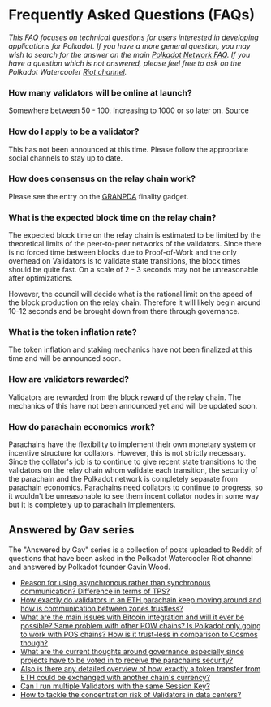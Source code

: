 # Frequently Asked Questions (FAQs)

_This FAQ focuses on technical questions for users interested in developing applications for Polkadot.  If you have a more general question, you may wish to search for the answer on the main [Polkadot Network FAQ](https://polkadot.network/faq).  If you have a question which is not answered, please feel free to ask on the Polkadot Watercooler [Riot channel](https://riot.im/app/#/room/#polkadot-watercooler:matrix.org)._

### How many validators will be online at launch?

Somewhere between 50 - 100. Increasing to 1000 or so later on. [Source](https://youtu.be/IRc5Jma_eH8?t=1630) 

### How do I apply to be a validator?

This has not been announced at this time. Please follow the appropriate
social channels to stay up to date.

### How does consensus on the relay chain work?

Please see the entry on the [GRANPDA](./consensus.md#grandpa-finality-gadget) finality gadget.

### What is the expected block time on the relay chain?

The expected block time on the relay chain is estimated to be limited
by the theoretical limits of the peer-to-peer networks of the validators.
Since there is no forced time between blocks due to Proof-of-Work and the only
overhead on Validators is to validate state transitions, the block times should
be quite fast. On a scale of 2 - 3 seconds may not be unreasonable after optimizations.

However, the council will decide what is the rational limit on the speed of the block production on the relay chain. Therefore it will likely begin around 10-12 seconds and be brought down from there through governance.

### What is the token inflation rate?

The token inflation and staking mechanics have not been finalized at this
time and will be announced soon.

### How are validators rewarded?

Validators are rewarded from the block reward of the relay chain. The mechanics of this
have not been announced yet and will be updated soon.

### How do parachain economics work?

Parachains have the flexibility to implement their own monetary system or
incentive structure for collators. However, this is not strictly necessary.
Since the collator's job is to continue to give recent state transitions to 
the validators on the relay chain whom validate each transition, the security
of the parachain and the Polkadot network is completely separate from parachain
economics. Parachains need collators to continue to progress, so it wouldn't be
unreasonable to see them incent collator nodes in some way but it is completely
up to parachain implementers.

## Answered by Gav series

The "Answered by Gav" series is a collection of posts uploaded to Reddit of questions that have been asked in the Polkadot Watercooler Riot channel and answered by Polkadot founder Gavin Wood.

- [Reason for using asynchronous rather than synchronous communication? Difference in terms of TPS?](https://www.reddit.com/r/dot/comments/b87d96/answered_by_gav_reason_for_using_asynchronous/)
- [How exactly do validators in an ETH parachain keep moving around and how is communication between zones trustless?](https://www.reddit.com/r/dot/comments/b87awr/answered_by_gav_how_exactly_do_validators_in_an/)
- [What are the main issues with Bitcoin integration and will it ever be possible? Same problem with other POW chains? Is Polkadot only going to work with POS chains? How is it trust-less in comparison to Cosmos though?](https://www.reddit.com/r/dot/comments/b87bua/answered_by_gav_what_are_the_main_issues_with/)
- [What are the current thoughts around governance especially since projects have to be voted in to receive the parachains security?](https://www.reddit.com/r/dot/comments/b87cjz/answered_by_gav_what_are_the_current_thoughts/)
- [Also is there any detailed overview of how exactly a token transfer from ETH could be exchanged with another chain's currency?](https://www.reddit.com/r/dot/comments/b87ds8/answered_by_gav_also_is_there_any_detailed/)
- [Can I run multiple Validators with the same Session Key?](https://www.reddit.com/r/dot/comments/bcqrx9/answered_by_gav_can_i_run_multiple_validators/)
- [How to tackle the concentration risk of Validators in data centers?](https://www.reddit.com/r/dot/comments/bcqwit/answered_by_gav_how_to_tackle_the_concentration/)
